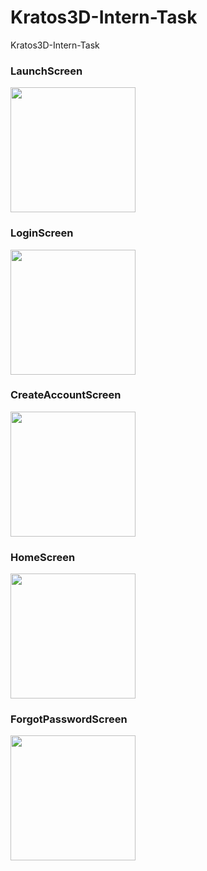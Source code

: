 # Kratos3D-Intern-Task
Kratos3D-Intern-Task

### LaunchScreen
<img src="https://github.com/BeyzaZngn/Kratos3D-Intern-Task/assets/112340720/24f63e88-6838-4b57-9439-4eebd6eb17b9" width="200" />

<br>

### LoginScreen
<img src="https://github.com/BeyzaZngn/Kratos3D-Intern-Task/assets/112340720/5c9a1bc6-ef97-4e0f-a519-2e8d2722c0fa" width="200" />

<br>

### CreateAccountScreen
<img src="https://github.com/BeyzaZngn/Kratos3D-Intern-Task/assets/112340720/e276dfc9-bbb6-4694-9a19-bda6bd242e17" width="200" />

<br>

### HomeScreen
<img src="https://github.com/BeyzaZngn/Kratos3D-Intern-Task/assets/112340720/aa6352c4-5b3f-4335-95d4-0f91943b4b21" width="200" />

<br>

### ForgotPasswordScreen
<img src="https://github.com/BeyzaZngn/Kratos3D-Intern-Task/assets/112340720/24af08b9-bd81-479a-8531-9da8224dbbbf" width="200" />



